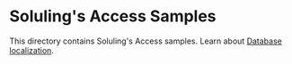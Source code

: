 # Soluling's Access Samples

This directory contains Soluling's Access samples. Learn about [Database localization](https://www.soluling.com/Help/Database/Index.htm).


